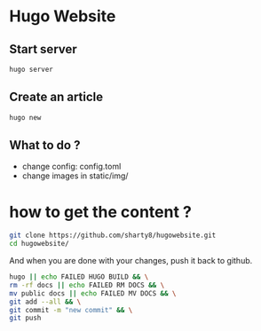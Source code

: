 # Hugo Website

## Start server

```bash
hugo server
```

## Create an article
```bash
hugo new
```

## What to do ? 

 - change config: config.toml
 - change images in static/img/


# how to get the content ?

```bash
git clone https://github.com/sharty8/hugowebsite.git
cd hugowebsite/
```

And when you are done with your changes, push it back to github.
```bash
hugo || echo FAILED HUGO BUILD && \
rm -rf docs || echo FAILED RM DOCS && \
mv public docs || echo FAILED MV DOCS && \
git add --all && \
git commit -m "new commit" && \
git push
```

